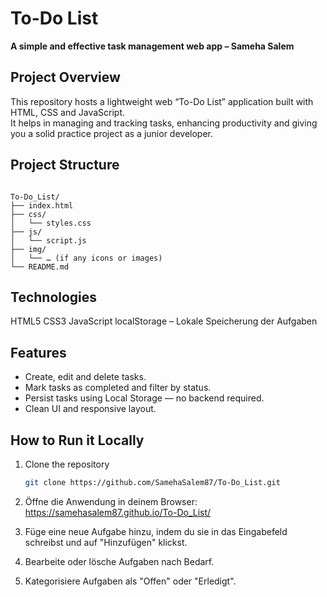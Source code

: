 # To-Do List  
**A simple and effective task management web app – Sameha Salem**

## Project Overview  
This repository hosts a lightweight web “To-Do List” application built with HTML, CSS and JavaScript.  
It helps in managing and tracking tasks, enhancing productivity and giving you a solid practice project as a junior developer.

## Project Structure  
```

To-Do_List/
├── index.html
├── css/
│   └── styles.css
├── js/
│   └── script.js
├── img/
│   └── … (if any icons or images)
└── README.md

````
## Technologies

HTML5
CSS3
JavaScript
localStorage – Lokale Speicherung der Aufgaben


## Features  
- Create, edit and delete tasks.  
- Mark tasks as completed and filter by status.  
- Persist tasks using Local Storage — no backend required.  
- Clean UI and responsive layout.

## How to Run it Locally  
1. Clone the repository  
   ```bash
   git clone https://github.com/SamehaSalem87/To-Do_List.git


2. Öffne die Anwendung in deinem Browser: https://samehasalem87.github.io/To-Do_List/

3. Füge eine neue Aufgabe hinzu, indem du sie in das Eingabefeld schreibst und auf "Hinzufügen" klickst.

4. Bearbeite oder lösche Aufgaben nach Bedarf.

5. Kategorisiere Aufgaben als "Offen" oder "Erledigt".

